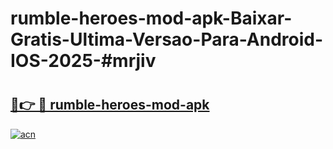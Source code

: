 # rumble-heroes-mod-apk-Baixar-Gratis-Ultima-Versao-Para-Android-IOS-2025-#mrjiv

# <h2><a href="https://ainizakaria.my?title=rumble-heroes-mod-apk&ref=24M">🔗👉 🔴 rumble-heroes-mod-apk</a></h2>

[![acn](https://github.com/user-attachments/assets/0f9c940e-d8b0-45ae-aac7-cd30a18b3e1c)](https://ainizakaria.my?title=rumble-heroes-mod-apk&ref=24M)


